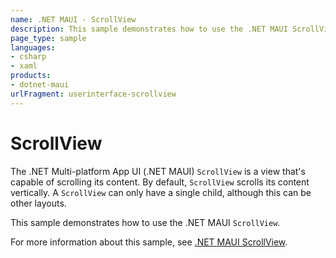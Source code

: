 ```yaml
---
name: .NET MAUI - ScrollView
description: This sample demonstrates how to use the .NET MAUI ScrollView.
page_type: sample
languages:
- csharp
- xaml
products:
- dotnet-maui
urlFragment: userinterface-scrollview
---
```


# ScrollView

The .NET Multi-platform App UI (.NET MAUI) `ScrollView` is a view that's capable of scrolling its content. By default, `ScrollView` scrolls its content vertically. A `ScrollView` can only have a single child, although this can be other layouts.

This sample demonstrates how to use the .NET MAUI `ScrollView`.

For more information about this sample, see [.NET MAUI ScrollView](https://docs.microsoft.com/dotnet/maui/user-interface/controls/scrollview).
